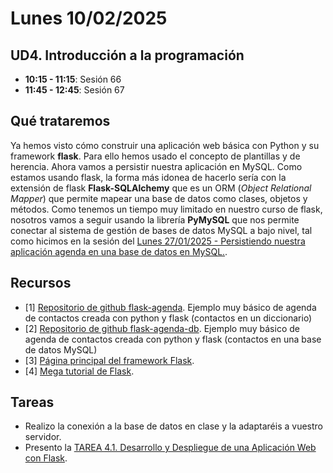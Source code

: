 # Lunes 10/02/2025

## UD4. Introducción a la programación

- **10:15 - 11:15**: Sesión 66
- **11:45 - 12:45**: Sesión 67


## Qué trataremos

Ya hemos visto cómo construir una aplicación web básica con Python y su framework **flask**. Para ello hemos usado el concepto de plantillas y de herencia. Ahora vamos a persistir nuestra aplicación en MySQL. Como estamos usando flask, la forma más idonea de hacerlo sería con la extensión de flask **Flask-SQLAlchemy** que es un ORM (*Object Relational Mapper*) que permite mapear una base de datos como clases, objetos y métodos. Como tenemos un tiempo muy limitado en nuestro curso de flask, nosotros vamos a seguir usando la librería **PyMySQL** que nos permite conectar al sistema de gestión de bases de datos MySQL a bajo nivel, tal como hicimos en la sesión del [Lunes 27/01/2025 - Persistiendo nuestra aplicación agenda en una base de datos en MySQL.](/Schedule/UD4/Lunes%2027-01-2025.md).

## Recursos
- [1] [Repositorio de github flask-agenda](https://github.com/joseliza/flask-agenda). Ejemplo muy básico de agenda de contactos creada con python y flask (contactos en un diccionario)
- [2] [Repositorio de github flask-agenda-db](https://github.com/joseliza/flask-agenda-db). Ejemplo muy básico de agenda de contactos creada con python y flask (contactos en una base de datos MySQL)
- [3] [Página principal del framework Flask](https://flask.palletsprojects.com/es/stable/).
- [4] [Mega tutorial de Flask](https://blog.miguelgrinberg.com/post/the-flask-mega-tutorial-part-i-hello-world).


## Tareas
- Realizo la conexión a la base de datos en clase y la adaptaréis a vuestro servidor.
- Presento la [TAREA 4.1. Desarrollo y Despliegue de una Aplicación Web con Flask](/Exercises/UD4/TAREA%204.1.%20Desarrollo%20y%20Despliegue%20de%20una%20Aplicación%20Web%20con%20Flask.pdf).